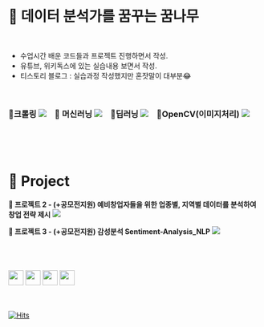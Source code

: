 
# **🌱 데이터 분석가를 꿈꾸는 꿈나무**
<br>

- 수업시간 배운 코드들과 프로젝트 진행하면서 작성.
- 유튜브, 위키독스에 있는 실습내용 보면서 작성.
- 티스토리 블로그 : 실습과정 작성했지만 혼잣말이 대부분😂
<br>

### 💜크롤링 <a href="https://github.com/leo-contigo/Python/tree/main/crawling" target="_blank"><img src="https://img.shields.io/badge/Github-black?style=flat-square&logo=Github&logoColor=white"/></a>　💙 머신러닝 <a href="https://github.com/leo-contigo/ML" target="_blank"><img src="https://img.shields.io/badge/Github-black?style=flat-square&logo=Github&logoColor=white"/></a>　💚딥러닝 <a href="https://github.com/leo-contigo/DeepLearning" target="_blank"><img src="https://img.shields.io/badge/Github-black?style=flat-square&logo=Github&logoColor=white"/></a>　💛OpenCV(이미지처리) <a href="https://github.com/leo-contigo/OpenCV" target="_blank"><img src="https://img.shields.io/badge/Github-black?style=flat-square&logo=Github&logoColor=white"/></a>
<br>
<br>
<br>

# 📢 Project 
**📕 프로젝트 2 - (+공모전지원) 예비창업자들을 위한 업종별, 지역별 데이터를 분석하여 창업 전략 제시**
<a href="https://github.com/leo-contigo/Mini-ProJect-2" target="_blank"><img src="https://img.shields.io/badge/Github-black?style=flat-square&logo=Github&logoColor=white"/></a> 
<br>

**📘 프로젝트 3 - (+공모전지원) 감성분석 Sentiment-Analysis_NLP**
<a href="https://github.com/leo-contigo/Project_Sentiment-Analysis_NLP" target="_blank"><img src="https://img.shields.io/badge/Github-black?style=flat-square&logo=Github&logoColor=white"/></a> 
<br>
<br>
<br>
<br>
<br>
<img src="https://img.shields.io/badge/Python-1b303f?style=flat-square&logo=Python&logoColor=white" weight = 20, height = 30/></a> 
<img src="https://img.shields.io/badge/Numpy-4d77cf?style=flat-square&logo=Numpy&logoColor=white" weight = 20, height = 30/></a>
<img src="https://img.shields.io/badge/Pandas-130754?style=flat-square&logo=Pandas&logoColor=white" weight = 20, height = 30/></a>
<img src="https://img.shields.io/badge/tensorflow-ff8500?style=flat-square&logo=tensorflow&logoColor=white" weight = 20, height = 30/></a>
<br>
<br>
<br>

[![Hits](https://hits.seeyoufarm.com/api/count/incr/badge.svg?url=https%3A%2F%2Fgithub.com%2Fleo-contigo&count_bg=%2379C83D&title_bg=%23555555&icon=shell.svg&icon_color=%23E7E7E7&title=hits&edge_flat=false)](https://hits.seeyoufarm.com)




<!--  숨김 내용
## 💎 뚱구리의 소소한 취미


<a href="https://www.youtube.com/channel/UCZwO8ESX1ZS-rpY4nl97VDA" target="_blank"><img src="https://img.shields.io/badge/youtube-FF0000?style=flat-nanum&logo=youtube&logoColor=white"  weight = 20, height = 30/></a>
<a href="https://blog.naver.com/leo-contigo" target="_blank"><img src="https://img.shields.io/badge/blog-28e374?style=flat-nanum&logo=Naver&logoColor=white"  weight = 20, height = 30/></a>
<br>
<br>
<br>
<br>
<br>


[![Hits](https://hits.seeyoufarm.com/api/count/incr/badge.svg?url=https%3A%2F%2Fgithub.com%2Fleo-contigo&count_bg=%2379C83D&title_bg=%23555555&icon=shell.svg&icon_color=%23E7E7E7&title=hits&edge_flat=false)](https://hits.seeyoufarm.com)


--- 여기까지 사용 ↑

  ## 💎 뚱구리의 소소한 취미

- ✔소소한 기록 [<img width="3%" src="https://user-images.githubusercontent.com/113741801/190888324-2208f599-c903-4bac-a9cb-3c0826bc8dc4.png"/>](https://www.youtube.com/channel/UCZwO8ESX1ZS-rpY4nl97VDA)

- ✔즐거운 일상 [<img width="3%" src="https://user-images.githubusercontent.com/113741801/190888809-39cb6dcc-9f03-4332-8c98-4ca71ac5a514.png"/>](https://blog.naver.com/chicyunaa)

유튜브 링크 [![Youtube Badge](https://img.shields.io/badge/Youtube-ff0000?style=flat-square&logo=youtube&link=https://www.youtube.com/channel/UCZwO8ESX1ZS-rpY4nl97VDA)](https://www.youtube.com/channel/UCZwO8ESX1ZS-rpY4nl97VDA )

- 배지 사이트 : https://shields.io/
- 아이콘 : https://simpleicons.org/?q=you

-->
